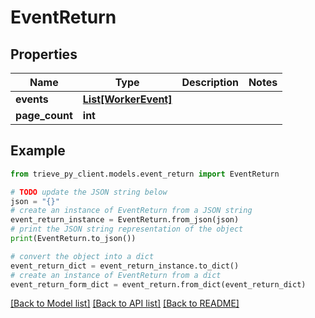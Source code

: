 # EventReturn


## Properties

Name | Type | Description | Notes
------------ | ------------- | ------------- | -------------
**events** | [**List[WorkerEvent]**](WorkerEvent.md) |  | 
**page_count** | **int** |  | 

## Example

```python
from trieve_py_client.models.event_return import EventReturn

# TODO update the JSON string below
json = "{}"
# create an instance of EventReturn from a JSON string
event_return_instance = EventReturn.from_json(json)
# print the JSON string representation of the object
print(EventReturn.to_json())

# convert the object into a dict
event_return_dict = event_return_instance.to_dict()
# create an instance of EventReturn from a dict
event_return_form_dict = event_return.from_dict(event_return_dict)
```
[[Back to Model list]](../README.md#documentation-for-models) [[Back to API list]](../README.md#documentation-for-api-endpoints) [[Back to README]](../README.md)


